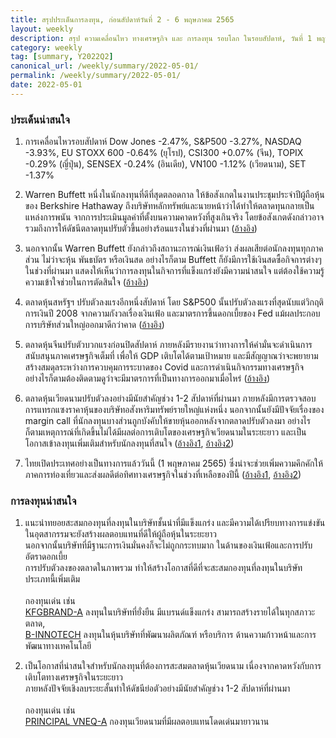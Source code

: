 ```yaml
---
title: สรุปประเด็นการลงทุน, ก่อนสัปดาห์วันที่ 2 - 6 พฤษภาคม 2565
layout: weekly
description: สรุป ความเคลื่อนไหว ทางเศรษฐกิจ และ การลงทุน รอบโลก ในรอบสัปดาห์, วันที่ 1 พฤษภาคม 2565
category: weekly
tag: [summary, Y2022Q2]
canonical_url: /weekly/summary/2022-05-01/
permalink: /weekly/summary/2022-05-01/
date: 2022-05-01
---
```


### ประเด็นน่าสนใจ

1. การเคลื่อนไหวรอบสัปดาห์ Dow Jones -2.47%, S&P500 -3.27%, NASDAQ -3.93%, EU STOXX 600 -0.64% (ยุโรป), CSI300 +0.07% (จีน), TOPIX -0.29% (ญี่ปุ่น), SENSEX -0.24% (อินเดีย), VN100 -1.12% (เวียดนาม), SET -1.37%

2. Warren Buffett หนึ่งในนักลงทุนที่ดีที่สุดตลอดกาล ให้ข้อสังเกตในงานประชุมประจำปีผู้ถือหุ้นของ Berkshire Hathaway ถึงบริษัทหลักทรัพย์และนายหน้าว่าได้ทำให้ตลาดทุนกลายเป็นแหล่งการพนัน จากการประเมินมูลค่าที่ตั้งบนความคาดหวังที่สูงเกินจริง โดยข้อสังเกตดังกล่าวอาจรวมถึงการให้ดัชนีตลาดทุนปรับตัวขึ้นอย่างร้อนแรงในช่วงที่ผ่านมา
([อ้างอิง](https://www.cnbc.com/2022/04/30/warren-buffett-rips-wall-street-for-turning-the-stock-market-into-a-gambling-parlor.html))

3. นอกจากนั้น Warren Buffett ยังกล่าวถึงสถานะการณ์เงินเฟ้อว่า ส่งผลเสียต่อนักลงทุนทุกภาคส่วน ไม่ว่าจะหุ้น พันธบัตร หรือเงินสด อย่างไรก็ตาม Buffett ก็ยังมีการใช้เงินสดซื้อกิจการต่างๆ ในช่วงที่ผ่านมา แสดงให้เห็นว่าการลงทุนในกิจการที่แข็งแกร่งยังมีความน่าสนใจ แต่ต้องใช้ความรู้ความเข้าใจช่วยในการตัดสินใจ
([อ้างอิง](https://www.cnbc.com/2022/04/30/berkshire-hathaway-annual-meeting-live-updates.html))

4. ตลาดหุ้นสหรัฐฯ ปรับตัวลงแรงอีกหนึ่งสัปดาห์ โดย S&P500 นั้นปรับตัวลงแรงที่สุดนับแต่วิกฤติการเงินปี 2008 จากความกังวลเรื่องเงินเฟ้อ และมาตรการขึ้นดอกเบี้ยของ Fed แม้ผลประกอบการบริษัทส่วนใหญ่ออกมาดีกว่าคาด
([อ้างอิง](https://www.cnbc.com/2022/04/28/stock-market-futures-open-to-close-news.html)) 

5. ตลาดหุ้นจีนปรับตัวบวกแรงก่อนปิดสัปดาห์ ภายหลังมีรายงานว่าทางการให้คำมั่นจะดำเนินการสนับสนุนภาคเศรษฐกิจเต็มที่ เพื่อให้ GDP เติบโตได้ตามเป้าหมาย และมีสัญญาณว่าจะพยายามสร้างสมดุลระหว่างการควบคุมการระบาดของ Covid และการดำเนินกิจกรรมทางเศรษฐกิจ อย่างไรก็ตามต้องติดตามดูว่าจะมีมาตรการที่เป็นทางการออกมาเมื่อไหร่
([อ้างอิง](https://www.cnbc.com/2022/04/29/asia-markets-wall-street-surge-overnight-apple-suppliers-japanese-yen-currencies-oil.html)) 

6. ตลาดหุ้นเวียดนามปรับตัวลงอย่างมีนัยสำคัญช่วง 1-2 สัปดาห์ที่ผ่านมา ภายหลังมีการตรวจสอบการแทรกแซงราคาหุ้นของบริษัทอสังหาริมทรัพย์รายใหญ่แห่งหนึ่ง นอกจากนั้นยังมีปัจจัยเรื่องของ margin call ที่นักลงทุนบางส่วนถูกบังคับให้ขายหุ้นออกหลังจากตลาดปรับตัวลงมา อย่างไรก็ตามเหตุการณ์ที่เกิดขึ้นไม่ได้มีผลต่อการเติบโตของเศรษฐกิจเวียดนามในระยะยาว และเป็นโอกาสเข้าลงทุนเพิ่มเติมสำหรับนักลงทุนที่สนใจ
([อ้างอิง1](https://www.kasikornasset.com/th/market-update/Pages/04-Update-Stock-Exchange-Vietnam.aspx), 
[อ้างอิง2](https://www.finnomena.com/finnomena-ic/finnomena-market-alert-vni-4/)) 

7. ไทยเปิดประเทศอย่างเป็นทางการแล้ววันนี้ (1 พฤษภาคม 2565) ซึ่งน่าจะช่วยเพิ่มความคึกคักให้ภาคการท่องเที่ยวและส่งผลดีต่อทิศทางเศรษฐกิจในช่วงที่เหลือของปีนี้
([อ้างอิง1](https://www.posttoday.com/economy/news/681899), 
[อ้างอิง2](https://www.finnomena.com/the-opportunity/news-update-22-04-2022-2/)) 



### การลงทุนน่าสนใจ

1. แนะนำทยอยสะสมกองทุนที่ลงทุนในบริษัทชั้นนำที่มีแข็งแกร่ง และมีความได้เปรียบทางการแข่งขันในอุตสากรรมจะยังสร้างผลตอบแทนที่ดีให้ผู้ถือหุ้นในระยะยาว  
นอกจากนั้นบริษัทที่มีฐานะการเงินมั่นคงก็จะไม่ถูกกระทบมาก ในด้านของเงินเฟ้อและการปรับอัตราดอกเบี้ย  
การปรับตัวลงของตลาดในภาพรวม ทำให้สร้างโอกาสที่ดีที่จะสะสมกองทุนที่ลงทุนในบริษัทประเภทนี้เพิ่มเติม<br><br>
กองทุนเด่น เช่น  
[KFGBRAND-A](https://www.finnomena.com/fund/KFGBRAND-A) ลงทุนในบริษัทที่ยั่งยืน มีแบรนด์แข็งแกร่ง สามารถสร้างรายได้ในทุกสภาวะตลาด,  
[B-INNOTECH](https://www.finnomena.com/fund/B-INNOTECH) ลงทุนในหุ้นบริษัทที่พัฒนาผลิตภัณฑ์ หรือบริการ ด้านความก้าวหน้าและการพัฒนาทางเทคโนโลยี

2. เป็นโอกาสที่น่าสนใจสำหรับนักลงทุนที่ต้องการสะสมตลาดหุ้นเวียดนาม เนื่องจากคาดหวังกับการเติบโตทางเศรษฐกิจในระยะยาว  
ภายหลังปัจจัยเชิงลบระยะสั้นทำให้ดัชนีย่อตัวอย่างมีนัยสำคัญช่วง 1-2 สัปดาห์ที่ผ่านมา<br><br>
กองทุนเด่น เช่น  
[PRINCIPAL VNEQ-A](https://www.finnomena.com/fund/PRINCIPAL%20VNEQ-A) กองทุนเวียดนามที่มีผลตอบแทนโดดเด่นมายาวนาน